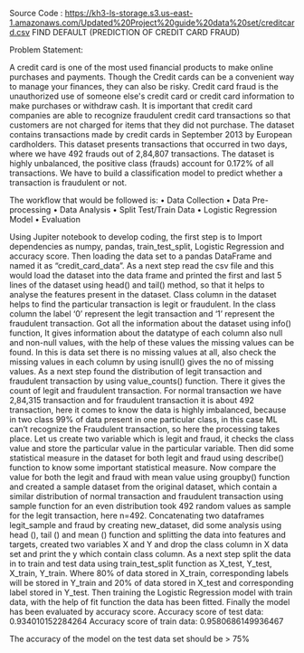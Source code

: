 Source Code : https://kh3-ls-storage.s3.us-east-1.amazonaws.com/Updated%20Project%20guide%20data%20set/creditcard.csv
FIND DEFAULT (PREDICTION OF CREDIT CARD FRAUD)

Problem Statement:

A credit card is one of the most used financial products to make online purchases and payments. Though the Credit cards can be a convenient way to manage your finances, they can also be risky. Credit card fraud is the unauthorized use of someone else's credit card or credit card information to make purchases or withdraw cash.
It is important that credit card companies are able to recognize fraudulent credit card transactions so that customers are not charged for items that they did not purchase. 
The dataset contains transactions made by credit cards in September 2013 by European cardholders. This dataset presents transactions that occurred in two days, where we have 492 frauds out of 2,84,807 transactions. The dataset is highly unbalanced, the positive class (frauds) account for 0.172% of all transactions. We have to build a classification model to predict whether a transaction is fraudulent or not.

The workflow that would be followed is: 
•	Data Collection
•	Data Pre-processing
•	Data Analysis
•	Split Test/Train Data
•	Logistic Regression Model
•	Evaluation 

Using Jupiter notebook to develop coding, the first step is to Import dependencies as numpy, pandas, train_test_split, Logistic Regression and accuracy score. Then loading the data set to a pandas DataFrame and named it as “credit_card_data”. As a next step read the csv file and this would load the dataset into the data frame and printed the first and last 5 lines of the dataset using head() and tail() method, so that it helps to analyse the features present in the dataset. Class column in the dataset helps to find the particular transaction is legit or fraudulent. In the class column the label ‘0’ represent the legit transaction and ‘1’ represent the fraudulent transaction. Got all the information about the dataset using info() function, It gives information about the datatype of each column also null and non-null values, with the help of these values the missing values can be found. In this is data set there is no missing values at all, also check the missing values in each column by using isnull() gives the no of missing values. 
As a next step found the distribution of legit transaction and fraudulent transaction by using value_counts() function. There it gives the count of legit and fraudulent transaction. For normal transaction we have 2,84,315 transaction and for fraudulent transaction it is about 492 transaction, here it comes to know the data is highly imbalanced, because in two class 99% of data present in one particular class, in this case ML can’t recognize the Fraudulent transaction, so here the processing takes place. Let us create two variable which is legit and fraud, it checks the class value and store the particular value in the particular variable. Then did some statistical measure in the dataset for both legit and fraud using describe() function to know some important statistical measure. Now compare the value for both the legit and fraud with mean value using groupby() function and created a sample dataset from the original dataset, which contain a similar distribution of normal transaction and fraudulent transaction using sample function for an even distribution took 492 random values as sample for the legit transaction, here n=492. 
Concatenating two dataframes legit_sample and fraud by creating new_dataset, did some analysis using head (), tail () and mean () function and splitting the data into features and targets, created two variables X and Y and drop the class column in X data set and print the y which contain class column. 
As a next step split the data in to train and test data using train_test_split function as X_test, Y_test, X_train, Y_train. Where 80% of data stored in X_train, corresponding labels will be stored in Y_train and 20% of data stored in X_test and corresponding label stored in Y_test. Then training the Logistic Regression model with train data, with the help of fit function the data has been fitted. Finally the model has been evaluated by accuracy score.
Accuracy score of test data: 0.934010152284264
Accuracy score of train data: 0.9580686149936467

The accuracy of the model on the test data set should be > 75%



